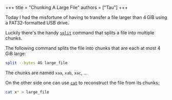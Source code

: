 +++
title = "Chunking A Large File"
authors = ["Tau"]
+++

Today I had the misfortune of having to transfer a file larger than 4 GiB using a FAT32-formatted USB drive.

Luckily there's the handy [`split`] command that splits a file into multiple chunks.

The following command splits the file into chunks that are each at most 4 GiB large:
```sh
split --bytes 4G large_file
```
The chunks are named `xaa`, `xab`, `xac`, …

On the other side one can use [`cat`] to reconstruct the file from its chunks:
```sh
cat x* > large_file
```


[`split`]: https://man7.org/linux/man-pages/man1/split.1.html
[`cat`]: https://man7.org/linux/man-pages/man1/cat.1.html
